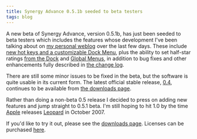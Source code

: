 ```yaml
---
title: Synergy Advance 0.5.1b seeded to beta testers
tags: blog
---
```


A new beta of Synergy Advance, version 0.5.1b, has just been seeded to beta testers which includes the features whose development I've been talking about on [my personal weblog](http://colaiuta.net/) over the last few days. These include [new hot keys and a customizable Dock Menu](http://www.wincent.com/a/about/wincent/weblog/archives/2007/05/synergy_advance_3.php), plus the ability to set half-star ratings [from the Dock](http://www.wincent.com/a/about/wincent/weblog/archives/2007/05/halfstar_rating.php) and [Global Menus](http://www.wincent.com/a/about/wincent/weblog/archives/2007/05/halfstar_rating_1.php), in addition to bug fixes and other enhancements fully described in [the change log](http://www.wincent.com/a/products/synergy-advance/history/#0.5.1b).

There are still some minor issues to be fixed in the beta, but the software is quite usable in its current form. The latest official stable release, [0.4](http://www.wincent.com/a/products/synergy-advance/history/#0.4), continues to be available from [the downloads page](http://www.wincent.com/a/products/synergy-advance/download/).

Rather than doing a non-beta 0.5 release I decided to press on adding new features and jump straight to 0.5.1 beta. I'm still hoping to hit 1.0 by the time [Apple](http://www.wincent.com/knowledge-base/Apple) releases [Leopard](http://www.wincent.com/knowledge-base/Leopard) in October 2007.

If you'd like to try it out, please see the [downloads page](http://www.wincent.com/a/products/synergy-advance/download/). Licenses can be purchased [here](https://secure.wincent.com/a/products/synergy-advance/purchase/).
